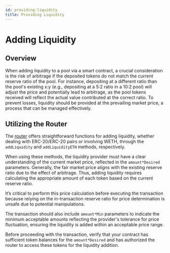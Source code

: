 ```yaml
---
id: providing-liquidity
title: Providing Liquidity
---
```


# Adding Liquidity

## Overview

When adding liquidity to a pool via a smart contract, a crucial consideration is the risk of arbitrage if the deposited tokens do not match the current reserve ratio of the pool. For instance, depositing at a different ratio than the pool's existing x:y (e.g., depositing at a 5:2 ratio in a 10:2 pool) will adjust the price and potentially lead to arbitrage, as the pool tokens received will reflect the actual value contributed at the correct ratio. To prevent losses, liquidity should be provided at the prevailing market price, a process that can be managed effectively.

## Utilizing the Router

The [router](../../reference/smart-contracts/router-02) offers straightforward functions for adding liquidity, whether dealing with ERC-20/ERC-20 pairs or involving WETH, through the `addLiquidity` and `addLiquidityETH` methods, respectively.

When using these methods, the liquidity provider must have a clear understanding of the current market price, reflected in the `amount*Desired` parameters. Generally, the fair market price aligns with the existing reserve ratio due to the effect of arbitrage. Thus, adding liquidity requires calculating the appropriate amount of each token based on the current reserve ratio.

It’s critical to perform this price calculation before executing the transaction because relying on the in-transaction reserve ratio for price determination is unsafe due to potential manipulations.

The transaction should also include `amount*Min` parameters to indicate the minimum acceptable amounts reflecting the provider's tolerance for price fluctuation, ensuring the liquidity is added within an acceptable price range.

Before proceeding with the transaction, verify that your contract has sufficient token balances for the `amount*Desired` and has authorized the router to access these tokens for the liquidity addition.
